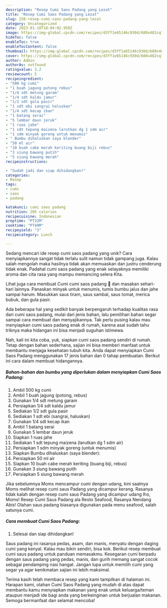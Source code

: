 ```yaml
---
description: "Resep Cumi Saos Padang yang Lezat"
title: "Resep Cumi Saos Padang yang Lezat"
slug: 250-resep-cumi-saos-padang-yang-lezat
category: Uncategorized
date: 2023-01-18T18:04:02.950Z
image: https://img-global.cpcdn.com/recipes/d3ff1e65146c930d/680x482cq70/cumi-saos-padang-foto-resep-utama.jpg
hideToc: false
enableToc: true
enableTocContent: false
thumbnail: https://img-global.cpcdn.com/recipes/d3ff1e65146c930d/680x482cq70/cumi-saos-padang-foto-resep-utama.jpg
cover: https://img-global.cpcdn.com/recipes/d3ff1e65146c930d/680x482cq70/cumi-saos-padang-foto-resep-utama.jpg
author: Admin
authorAv: notfound
ratingvalue: 3.2
reviewcount: 5
recipeingredient:
- "500 kg cumi"
- "1 buah jagung potong rebus"
- "1/4 sdt metung garam"
- "1/4 sdt kaldu jamur"
- "1/2 sdt gula pasir"
- "1 sdt ebi sangrai haluskan"
- "1/4 sdt kecap ikan"
- "1 batang serai"
- "5 lembar daun jeruk"
- "1 ruas jahe"
- "1 sdt tepung maizena larutkan dg 1 sdm air"
- "1 sdm minyak goreng untuk menumis"
- " Bumbu dihaluskan saya blender"
- "50 ml air"
- "10 buah cabe merah keriting buang biji rebus"
- "3 siung bawang putih"
- "5 siung bawang merah"
recipeinstructions:

- "Sudah jadi dan siap dihidangkan!"
categories:
- Resep
tags:
- cumi
- saos
- padang

katakunci: cumi saos padang 
nutrition: 205 calories
recipecuisine: Indonesian
preptime: "PT32M"
cooktime: "PT49M"
recipeyield: "3"
recipecategory: Lunch

---
```





Sedang mencari ide resep cumi saos padang yang unik? Cara menyiapkannya sangat tidak terlalu sulit namun tidak gampang juga. Kalau salah mengolah maka hasilnya tidak akan memuaskan dan justru cenderung tidak enak. Padahal cumi saos padang yang enak selayaknya memiliki aroma dan cita rasa yang mampu memancing selera Kita.





Lihat juga cara membuat Cumi cumi saos padang 🦑 dan masakan sehari-hari lainnya. Panaskan minyak untuk menumis, tumis bumbu jalus dan jahe sampai harum. Masukkan saus tiram, saus sambal, saus tomat, merica bubuk, dan gula pasir.

Ada beberapa hal yang sedikit banyak berpengaruh terhadap kualitas rasa dari cumi saos padang, mulai dari jenis bahan, lalu pemilihan bahan segar sampai cara membuat dan menyajikannya. Tak perlu pusing kalau mau menyiapkan cumi saos padang enak di rumah, karena asal sudah tahu triknya maka hidangan ini bisa menjadi suguhan istimewa.






Nah, kali ini kita coba, yuk, siapkan cumi saos padang sendiri di rumah. Tetap dengan bahan sederhana, sajian ini bisa memberi manfaat untuk membantu menjaga kesehatan tubuh kita. Anda dapat menyiapkan Cumi Saos Padang menggunakan 17 jenis bahan dan 0 tahap pembuatan. Berikut ini cara dalam membuat hidangannya.

<!--inarticleads1-->

##### Bahan-bahan dan bumbu yang diperlukan dalam menyiapkan Cumi Saos Padang:

1. Ambil 500 kg cumi
1. Ambil 1 buah jagung (potong, rebus)
1. Gunakan 1/4 sdt metung garam
1. Persiapkan 1/4 sdt kaldu jamur
1. Sediakan 1/2 sdt gula pasir
1. Sediakan 1 sdt ebi (sangrai, haluskan)
1. Gunakan 1/4 sdt kecap ikan
1. Ambil 1 batang serai
1. Gunakan 5 lembar daun jeruk
1. Siapkan 1 ruas jahe
1. Sediakan 1 sdt tepung maizena (larutkan dg 1 sdm air)
1. Persiapkan 1 sdm minyak goreng (untuk menumis)
1. Siapkan  Bumbu dihaluskan (saya blender):
1. Persiapkan 50 ml air
1. Siapkan 10 buah cabe merah keriting (buang biji, rebus)
1. Gunakan 3 siung bawang putih
1. Persiapkan 5 siung bawang merah


Jika sebelumnya Moms mencampur cumi dengan udang, kini saatnya Moms melihat resep cumi saus Padang yang dicampur kerang. Rasanya tidak kalah dengan resep cumi saus Padang yang dicampur udang lho, Moms! Resep Cumi Saus Padang ala Resto Seafood, Rasanya Nendang Abis! Olahan saus padang biasanya digunakan pada menu seafood, salah satunya cumi. 

<!--inarticleads2-->

##### Cara membuat Cumi Saos Padang:


1. Selesai dan siap dihidangkan!

Saus padang ini rasanya pedas, asam, dan manis, menyatu dengan daging cumi yang kenyal. Kalau mau bikin sendiri, bisa kok. Berikut resep membuat cumi saus padang untuk panduan memasakmu. Kesegaran cumi berpadu dengan saus padang yang pedas, manis, dan gurih memang sangat cocok sebagai pendamping nasi hangat. Jangan lupa untuk memilih cumi yang segar ya agar kenikmatan sajian ini lebih maksimal. 

Terima kasih telah membaca resep yang kami tampilkan di halaman ini. Harapan kami, olahan Cumi Saos Padang yang mudah di atas dapat membantu kamu menyiapkan makanan yang enak untuk keluarga/teman ataupun menjadi ide bagi anda yang berkeinginan untuk berjualan makanan. Semoga bermanfaat dan selamat mencoba!
